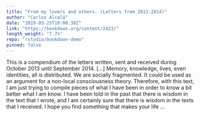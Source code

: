 ```yaml
---
title: "From my lovers and others. (Letters from 2013-2014)"
author: "Carlos Alcalá"
date: "2019-03-25T10:00:30Z"
link: "https://bookdown.org/content/2423/"
length_weight: "7.7%"
repo: "rstudio/bookdown-demo"
pinned: false
---
```


This is a compendium of the letters written, sent and received during October 2013 until September 2014. [...] Memory, knowledge, lives, even identities, all is distributed. We are socially fragmented. It could be used as an argument for a non-local consciousness theory. Therefore, with this text, I am just trying to compile pieces of what I have been in order to know a bit better what I am know. I have been told in the past that there is wisdom in the text that I wrote, and I am certainly sure that there is wisdom in the texts that I received. I hope you find something that makes your life ...
